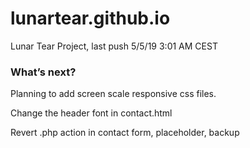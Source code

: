 # lunartear.github.io
Lunar Tear Project, last push 5/5/19 3:01 AM CEST

### What’s next?
Planning to add screen scale responsive css files.

Change the header font in contact.html

Revert .php action in contact form, placeholder, backup
